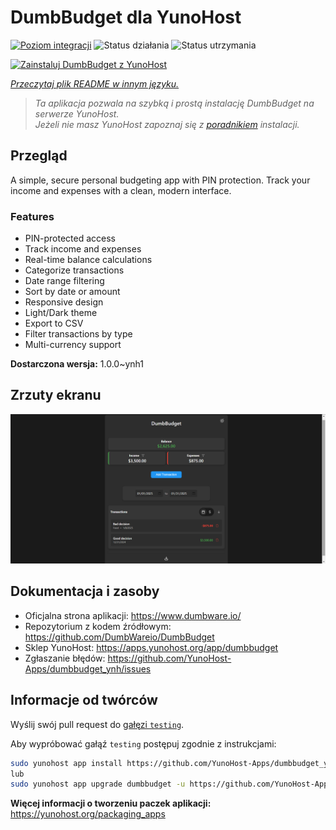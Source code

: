 <!--
To README zostało automatycznie wygenerowane przez <https://github.com/YunoHost/apps/tree/master/tools/readme_generator>
Nie powinno być ono edytowane ręcznie.
-->

# DumbBudget dla YunoHost

[![Poziom integracji](https://apps.yunohost.org/badge/integration/dumbbudget)](https://ci-apps.yunohost.org/ci/apps/dumbbudget/)
![Status działania](https://apps.yunohost.org/badge/state/dumbbudget)
![Status utrzymania](https://apps.yunohost.org/badge/maintained/dumbbudget)

[![Zainstaluj DumbBudget z YunoHost](https://install-app.yunohost.org/install-with-yunohost.svg)](https://install-app.yunohost.org/?app=dumbbudget)

*[Przeczytaj plik README w innym języku.](./ALL_README.md)*

> *Ta aplikacja pozwala na szybką i prostą instalację DumbBudget na serwerze YunoHost.*  
> *Jeżeli nie masz YunoHost zapoznaj się z [poradnikiem](https://yunohost.org/install) instalacji.*

## Przegląd

A simple, secure personal budgeting app with PIN protection. Track your income and expenses with a clean, modern interface.

### Features

- PIN-protected access
- Track income and expenses
- Real-time balance calculations
- Categorize transactions
- Date range filtering
- Sort by date or amount
- Responsive design
- Light/Dark theme
- Export to CSV
- Filter transactions by type
- Multi-currency support


**Dostarczona wersja:** 1.0.0~ynh1

## Zrzuty ekranu

![Zrzut ekranu z DumbBudget](./doc/screenshots/screenshot.png)

## Dokumentacja i zasoby

- Oficjalna strona aplikacji: <https://www.dumbware.io/>
- Repozytorium z kodem źródłowym: <https://github.com/DumbWareio/DumbBudget>
- Sklep YunoHost: <https://apps.yunohost.org/app/dumbbudget>
- Zgłaszanie błędów: <https://github.com/YunoHost-Apps/dumbbudget_ynh/issues>

## Informacje od twórców

Wyślij swój pull request do [gałęzi `testing`](https://github.com/YunoHost-Apps/dumbbudget_ynh/tree/testing).

Aby wypróbować gałąź `testing` postępuj zgodnie z instrukcjami:

```bash
sudo yunohost app install https://github.com/YunoHost-Apps/dumbbudget_ynh/tree/testing --debug
lub
sudo yunohost app upgrade dumbbudget -u https://github.com/YunoHost-Apps/dumbbudget_ynh/tree/testing --debug
```

**Więcej informacji o tworzeniu paczek aplikacji:** <https://yunohost.org/packaging_apps>
